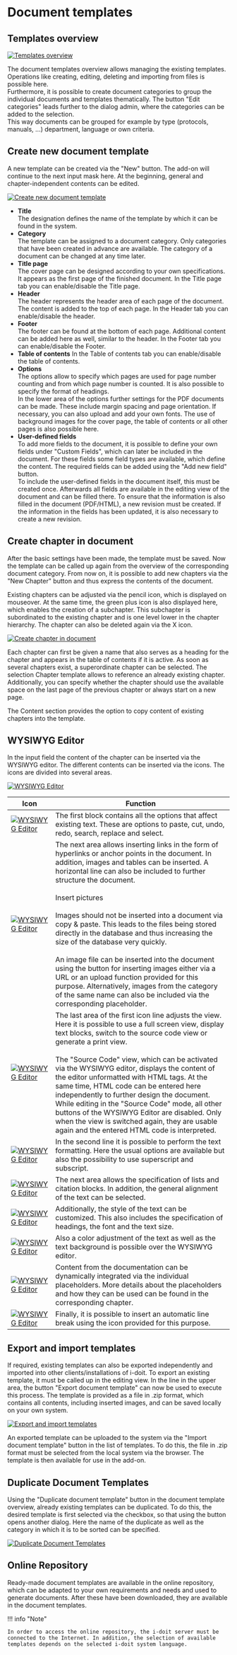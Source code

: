# Document templates

Templates overview
------------------

[![Templates overview](../../assets/images/en/i-doit-add-ons/documents/templates/1-dd.png)](../../assets/images/en/i-doit-add-ons/documents/templates/1-dd.png)

The document templates overview allows managing the existing templates. Operations like creating, editing, deleting and importing from files is possible here.  
Furthermore, it is possible to create document categories to group the individual documents and templates thematically. The button "Edit categories" leads further to the dialog admin, where the categories can be added to the selection.  
This way documents can be grouped for example by type (protocols, manuals, ...) department, language or own criteria.

Create new document template
----------------------------

A new template can be created via the "New" button. The add-on will continue to the next input mask here. At the beginning, general and chapter-independent contents can be edited.

[![Create new document template](../../assets/images/en/i-doit-add-ons/documents/templates/2-dd.png)](../../assets/images/en/i-doit-add-ons/documents/templates/2-dd.png)

*   **Title**  
    The designation defines the name of the template by which it can be found in the system.
*   **Category**  
    The template can be assigned to a document category. Only categories that have been created in advance are available. The category of a document can be changed at any time later.
*   **Title page**  
    The cover page can be designed according to your own specifications. It appears as the first page of the finished document.
    In the Title page tab you can enable/disable the Title page.
*   **Header**  
    The header represents the header area of each page of the document. The content is added to the top of each page.
    In the Header tab you can enable/disable the header.
*   **Footer**  
    The footer can be found at the bottom of each page. Additional content can be added here as well, similar to the header.
    In the Footer tab you can enable/disable the Footer.
*   **Table of contents**
    In the Table of contents tab you can enable/disable the table of contents.
*   **Options**  
    The options allow to specify which pages are used for page number counting and from which page number is counted. It is also possible to specify the format of headings.  
    In the lower area of the options further settings for the PDF documents can be made. These include margin spacing and page orientation. If necessary, you can also upload and add your own fonts. The use of background images for the cover page, the table of contents or all other pages is also possible here.
*   **User-defined fields**  
    To add more fields to the document, it is possible to define your own fields under "Custom Fields", which can later be included in the document. For these fields some field types are available, which define the content. The required fields can be added using the "Add new field" button.  
    To include the user-defined fields in the document itself, this must be created once. Afterwards all fields are available in the editing view of the document and can be filled there. To ensure that the information is also filled in the document (PDF/HTML), a new revision must be created. If the information in the fields has been updated, it is also necessary to create a new revision.

Create chapter in document
--------------------------

After the basic settings have been made, the template must be saved. Now the template can be called up again from the overview of the corresponding document category. From now on, it is possible to add new chapters via the "New Chapter" button and thus express the contents of the document.

Existing chapters can be adjusted via the pencil icon, which is displayed on mouseover. At the same time, the green plus icon is also displayed here, which enables the creation of a subchapter. This subchapter is subordinated to the existing chapter and is one level lower in the chapter hierarchy. The chapter can also be deleted again via the X icon.

[![Create chapter in document](../../assets/images/en/i-doit-add-ons/documents/templates/3-dd.png)](../../assets/images/en/i-doit-add-ons/documents/templates/3-dd.png)

Each chapter can first be given a name that also serves as a heading for the chapter and appears in the table of contents if it is active. As soon as several chapters exist, a superordinate chapter can be selected. The selection Chapter template allows to reference an already existing chapter. Additionally, you can specify whether the chapter should use the available space on the last page of the previous chapter or always start on a new page.

The Content section provides the option to copy content of existing chapters into the template.

WYSIWYG Editor
--------------

In the input field the content of the chapter can be inserted via the WYSIWYG editor. The different contents can be inserted via the icons. The icons are divided into several areas.

[![WYSIWYG Editor](../../assets/images/en/i-doit-add-ons/documents/templates/4-dd.png)](../../assets/images/en/i-doit-add-ons/documents/templates/4-dd.png)

|   Icon  |   Function  |
| --- | --- |
| [![WYSIWYG Editor](../../assets/images/en/i-doit-add-ons/documents/templates/5-dd.png)](../../assets/images/en/i-doit-add-ons/documents/templates/5-dd.png) | The first block contains all the options that affect existing text. These are options to paste, cut, undo, redo, search, replace and select. |
| [![WYSIWYG Editor](../../assets/images/en/i-doit-add-ons/documents/templates/6-dd.png)](../../assets/images/en/i-doit-add-ons/documents/templates/6-dd.png) | The next area allows inserting links in the form of hyperlinks or anchor points in the document. In addition, images and tables can be inserted. A horizontal line can also be included to further structure the document.<br><br>Insert pictures<br><br>Images should not be inserted into a document via copy & paste. This leads to the files being stored directly in the database and thus increasing the size of the database very quickly.<br><br>An image file can be inserted into the document using the button for inserting images either via a URL or an upload function provided for this purpose. Alternatively, images from the category of the same name can also be included via the corresponding placeholder. |
| [![WYSIWYG Editor](../../assets/images/en/i-doit-add-ons/documents/templates/7-dd.png)](../../assets/images/en/i-doit-add-ons/documents/templates/7-dd.png) | The last area of the first icon line adjusts the view. Here it is possible to use a full screen view, display text blocks, switch to the source code view or generate a print view.<br><br>The "Source Code" view, which can be activated via the WYSIWYG editor, displays the content of the editor unformatted with HTML tags. At the same time, HTML code can be entered here independently to further design the document. While editing in the "Source Code" mode, all other buttons of the WYSIWYG Editor are disabled. Only when the view is switched again, they are usable again and the entered HTML code is interpreted. |
| [![WYSIWYG Editor](../../assets/images/en/i-doit-add-ons/documents/templates/8-dd.png)](../../assets/images/en/i-doit-add-ons/documents/templates/8-dd.png) | In the second line it is possible to perform the text formatting. Here the usual options are available but also the possibility to use superscript and subscript. |
| [![WYSIWYG Editor](../../assets/images/en/i-doit-add-ons/documents/templates/9-dd.png)](../../assets/images/en/i-doit-add-ons/documents/templates/9-dd.png) | The next area allows the specification of lists and citation blocks. In addition, the general alignment of the text can be selected. |
| [![WYSIWYG Editor](../../assets/images/en/i-doit-add-ons/documents/templates/10-dd.png)](../../assets/images/en/i-doit-add-ons/documents/templates/10-dd.png) | Additionally, the style of the text can be customized. This also includes the specification of headings, the font and the text size. |
| [![WYSIWYG Editor](../../assets/images/en/i-doit-add-ons/documents/templates/11-dd.png)](../../assets/images/en/i-doit-add-ons/documents/templates/11-dd.png) | Also a color adjustment of the text as well as the text background is possible over the WYSIWYG editor. |
| [![WYSIWYG Editor](../../assets/images/en/i-doit-add-ons/documents/templates/12-dd.png)](../../assets/images/en/i-doit-add-ons/documents/templates/12-dd.png) | Content from the documentation can be dynamically integrated via the individual placeholders. More details about the placeholders and how they can be used can be found in the corresponding chapter. |
| [![WYSIWYG Editor](../../assets/images/en/i-doit-add-ons/documents/templates/13-dd.png)](../../assets/images/en/i-doit-add-ons/documents/templates/13-dd.png) | Finally, it is possible to insert an automatic line break using the icon provided for this purpose. |

Export and import templates
---------------------------

If required, existing templates can also be exported independently and imported into other clients/installations of i-doit. To export an existing template, it must be called up in the editing view. In the line in the upper area, the button "Export document template" can now be used to execute this process. The template is provided as a file in .zip format, which contains all contents, including inserted images, and can be saved locally on your own system.

[![Export and import templates](../../assets/images/en/i-doit-add-ons/documents/templates/14-dd.png)](../../assets/images/en/i-doit-add-ons/documents/templates/14-dd.png)

An exported template can be uploaded to the system via the "Import document template" button in the list of templates. To do this, the file in .zip format must be selected from the local system via the browser. The template is then available for use in the add-on.

Duplicate Document Templates
----------------------------

Using the "Duplicate document template" button in the document template overview, already existing templates can be duplicated. To do this, the desired template is first selected via the checkbox, so that using the button opens another dialog. Here the name of the duplicate as well as the category in which it is to be sorted can be specified.

[![Duplicate Document Templates](../../assets/images/en/i-doit-add-ons/documents/templates/15-dd.png)](../../assets/images/en/i-doit-add-ons/documents/templates/15-dd.png)

Online Repository
-----------------

Ready-made document templates are available in the online repository, which can be adapted to your own requirements and needs and used to generate documents. After these have been downloaded, they are available in the document templates.

!!! info "Note"

    In order to access the online repository, the i-doit server must be connected to the Internet. In addition, the selection of available templates depends on the selected i-doit system language.
